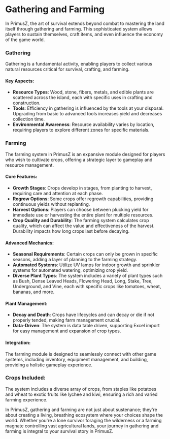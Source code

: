 # Gathering and Farming

In PrimusZ, the art of survival extends beyond combat to mastering the land itself through gathering and farming. This sophisticated system allows players to sustain themselves, craft items, and even influence the economy of the game world.

### Gathering

Gathering is a fundamental activity, enabling players to collect various natural resources critical for survival, crafting, and farming.

#### Key Aspects:

* **Resource Types**: Wood, stone, fibers, metals, and edible plants are scattered across the island, each with specific uses in crafting and construction.
* **Tools**: Efficiency in gathering is influenced by the tools at your disposal. Upgrading from basic to advanced tools increases yield and decreases collection time.
* **Environmental Awareness**: Resource availability varies by location, requiring players to explore different zones for specific materials.

### Farming

The farming system in PrimusZ is an expansive module designed for players who wish to cultivate crops, offering a strategic layer to gameplay and resource management.

#### Core Features:

* **Growth Stages**: Crops develop in stages, from planting to harvest, requiring care and attention at each phase.
* **Regrow Options**: Some crops offer regrowth capabilities, providing continuous yields without replanting.
* **Harvest Options**: Players can choose between plucking yield for immediate use or harvesting the entire plant for multiple resources.
* **Crop Quality and Durability**: The farming system calculates crop quality, which can affect the value and effectiveness of the harvest. Durability impacts how long crops last before decaying.

#### Advanced Mechanics:

* **Seasonal Requirements**: Certain crops can only be grown in specific seasons, adding a layer of planning to the farming strategy.
* **Automated Systems**: Utilize UV lamps for indoor growth and sprinkler systems for automated watering, optimizing crop yield.
* **Diverse Plant Types**: The system includes a variety of plant types such as Bush, Dense Leaved Heads, Flowering Head, Long, Stake, Tree, Underground, and Vine, each with specific crops like tomatoes, wheat, bananas, and more.

#### Plant Management:

* **Decay and Death**: Crops have lifecycles and can decay or die if not properly tended, making farm management crucial.
* **Data-Driven**: The system is data table driven, supporting Excel import for easy management and expansion of crop types.

#### Integration:

The farming module is designed to seamlessly connect with other game systems, including inventory, equipment management, and building, providing a holistic gameplay experience.

### Crops Included:

The system includes a diverse array of crops, from staples like potatoes and wheat to exotic fruits like lychee and kiwi, ensuring a rich and varied farming experience.

In PrimusZ, gathering and farming are not just about sustenance; they're about creating a living, breathing ecosystem where your choices shape the world. Whether you're a lone survivor foraging the wilderness or a farming magnate controlling vast agricultural lands, your journey in gathering and farming is integral to your survival story in PrimusZ.

